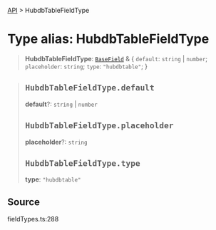 [API](../index.md) > HubdbTableFieldType

# Type alias: HubdbTableFieldType

> **HubdbTableFieldType**: [`BaseField`](type-alias.BaseField.md) & \{
  `default`: `string` \| `number`;
  `placeholder`: `string`;
  `type`: `"hubdbtable"`;
 }

> ## `HubdbTableFieldType.default`
>
> **default**?: `string` \| `number`
>
> ## `HubdbTableFieldType.placeholder`
>
> **placeholder**?: `string`
>
> ## `HubdbTableFieldType.type`
>
> **type**: `"hubdbtable"`
>
>

## Source

fieldTypes.ts:288
